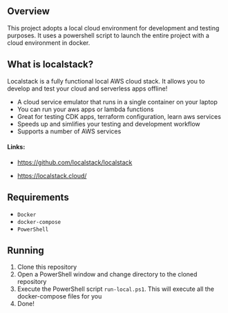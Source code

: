 ## Overview

This project adopts a local cloud environment for development and testing purposes. It uses a powershell script to launch the entire project with a cloud environment in docker. 

## What is localstack?

Localstack is a fully functional local AWS cloud stack. It allows you to develop and test your cloud and serverless apps offline! 

- A cloud service emulator that runs in a single container on your laptop
- You can run your aws apps or lambda functions
- Great for testing CDK apps, terraform configuration, learn aws services
- Speeds up and simlifies your testing and development workflow
- Supports a number of AWS services

#### Links:

- https://github.com/localstack/localstack

- https://localstack.cloud/

## Requirements

- `Docker`
- `docker-compose`
- `PowerShell`

## Running

1. Clone this repository
2. Open a PowerShell window and change directory to the cloned repository
3. Execute the PowerShell script `run-local.ps1`. This will execute all the docker-compose files for you
4. Done!

 